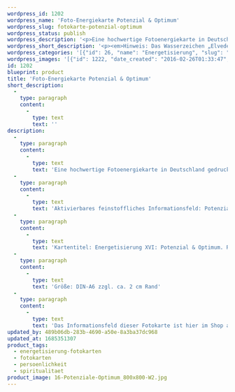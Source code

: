 ```yaml
---
wordpress_id: 1202
wordpress_name: 'Foto-Energiekarte Potenzial & Optimum'
wordpress_slug: fotokarte-potenzial-optimum
wordpress_status: publish
wordpress_description: '<p>Eine hochwertige Fotoenergiekarte in Deutschland gedruckt und in Handarbeit laminiert. Sie ist in Postkartengröße (DIN-A6) oder kleiner gut zu transportieren und kann auch auf den Körper aufgelegt werden.</p><p>Aktivierbares feinstoffliches Informationsfeld: Potenzial und Optimum sowie dem energetischen Zugang zu den dazugehörigen universellen Wissenspools.</p><p>Kartentitel: Energetisierung XVI: Potenzial &amp; Optimum. Reihe: Energetisierung</p><p>Größe: DIN-A6 zzgl. ca. 2 cm Rand</p><p>Andere Formate sind individuell für Sie innerhalb weniger Tage herstellbar. Bitte kontaktieren Sie uns hierfür unter <a href="mailto:info@elvedenverlag.de">info@elvedenverlag.de</a>.</p><p>Das Informationsfeld dieser Fotokarte ist hier im Shop auch erhältlich als <a href="https://my.feenbaum.de/produkt-kategorie/energiebilder/wandbilder/energetisierung/">Wandbild</a>, <a href="https://my.feenbaum.de/produkt-kategorie/energiekissen/energetisierung-energiekissen/">Energiekissen</a> und <a href="https://my.feenbaum.de/produkt-kategorie/energiesprays/energetisierung-energiesprays/">Energiespray</a></p><p><a href="https://my.feenbaum.de/anwendung-energiebilder-foto-laminiert/">Anwendungshinweise      </a><a href="https://my.feenbaum.de/produktinformationen-fotokarten/">Produktinformationen</a></p>'
wordpress_short_description: '<p><em>Hinweis: Das Wasserzeichen „Elveden Verlag Energiebild“ wird nicht mit gedruckt</em></p>'
wordpress_categories: '[{"id": 26, "name": "Energetisierung", "slug": "energetisierung-fotokarten"}, {"id": 23, "name": "Fotokarten", "slug": "fotokarten"}, {"id": 37, "name": "Pers\u00f6nlichkeit", "slug": "persoenlichkeit"}, {"id": 36, "name": "Spiritualit\u00e4t", "slug": "spiritualitaet"}]'
wordpress_images: '[{"id": 1222, "date_created": "2016-02-26T01:33:47", "date_created_gmt": "2016-02-25T23:33:47", "date_modified": "2016-02-26T01:33:47", "date_modified_gmt": "2016-02-25T23:33:47", "src": "https://my.feenbaum.de/wp-content/uploads/2016/02/16-Potenziale-Optimum_800x800-W2.jpg", "name": "16-Potenziale-Optimum_800x800-W2", "alt": ""}]'
id: 1202
blueprint: product
title: 'Foto-Energiekarte Potenzial & Optimum'
short_description:
  -
    type: paragraph
    content:
      -
        type: text
        text: ''
description:
  -
    type: paragraph
    content:
      -
        type: text
        text: 'Eine hochwertige Fotoenergiekarte in Deutschland gedruckt und in Handarbeit laminiert. Sie ist in Postkartengröße (DIN-A6) oder kleiner gut zu transportieren und kann auch auf den Körper aufgelegt werden.'
  -
    type: paragraph
    content:
      -
        type: text
        text: 'Aktivierbares feinstoffliches Informationsfeld: Potenzial und Optimum sowie dem energetischen Zugang zu den dazugehörigen universellen Wissenspools.'
  -
    type: paragraph
    content:
      -
        type: text
        text: 'Kartentitel: Energetisierung XVI: Potenzial & Optimum. Reihe: Energetisierung'
  -
    type: paragraph
    content:
      -
        type: text
        text: 'Größe: DIN-A6 zzgl. ca. 2 cm Rand'
  -
    type: paragraph
    content:
      -
        type: text
        text: 'Das Informationsfeld dieser Fotokarte ist hier im Shop auch erhältlich als Wandbild, Energiekissen und Energiespray'
updated_by: 489b06db-283b-4690-a50e-8a3ba37dc968
updated_at: 1685351307
product_tags:
  - energetisierung-fotokarten
  - fotokarten
  - persoenlichkeit
  - spiritualitaet
product_image: 16-Potenziale-Optimum_800x800-W2.jpg
---
```

